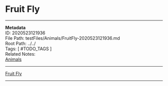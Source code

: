 # Fruit Fly  
---
**Metadata**  
ID: 2020523121936  
File Path: testFiles/Animals/FruitFly-2020523121936.md  
Root Path: ../../  
Tags: [ #TODO_TAGS ]  
Related Notes:  
[Animals](../testFiles/Animals/Animals-2020523121949.md)  

---
 
[Fruit Fly](../testFiles/Fruit/Fruit-2020523122027.md)  

---

[Name of a book]: . (ref info about the book)
